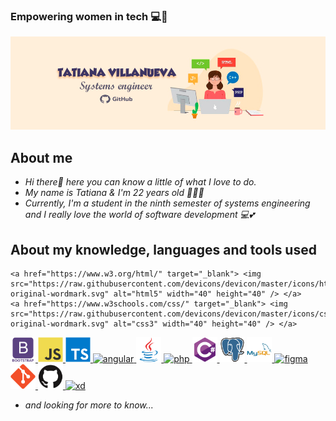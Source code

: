 ### Empowering women in tech 💻💓

<img src="Tatiana's Github.png"/>

## About me  
  - <em> Hi there👋 here you can know a little of what I love to do. 
  - My name is Tatiana & I'm 22 years old 👩‍💻🌸
  - Currently, I'm a student in the ninth semester of systems engineering and I really love the world of software development 💻💕</em>

## About my knowledge, languages and tools used
<p align="center"> 

    <a href="https://www.w3.org/html/" target="_blank"> <img src="https://raw.githubusercontent.com/devicons/devicon/master/icons/html5/html5-original-wordmark.svg" alt="html5" width="40" height="40" /> </a>
    <a href="https://www.w3schools.com/css/" target="_blank"> <img src="https://raw.githubusercontent.com/devicons/devicon/master/icons/css3/css3-original-wordmark.svg" alt="css3" width="40" height="40" /> </a> 
  <a href="https://getbootstrap.com" target="_blank"> 
  <img src="https://raw.githubusercontent.com/devicons/devicon/master/icons/bootstrap/bootstrap-plain-wordmark.svg" alt="bootstrap" width="40" height="40" /> </a>
    <a href="https://developer.mozilla.org/en-US/docs/Web/JavaScript" target="_blank"> <img src="https://raw.githubusercontent.com/devicons/devicon/master/icons/javascript/javascript-original.svg" alt="javascript" width="40" height="40" /> </a>
    <a href="https://www.typescriptlang.org/" target="_blank"> <img src="https://raw.githubusercontent.com/devicons/devicon/master/icons/typescript/typescript-original.svg" alt="typescript" width="40" height="40" /> </a>
    <a href="https://angular.io/" target="_blank"><img src="https://cdn.worldvectorlogo.com/logos/angular-icon.svg" alt="angular" width="40" height="40" /> </a>
   <a href="https://www.java.com/es/" target="_blank"> <img src="https://raw.githubusercontent.com/devicons/devicon/master/icons/java/java-original.svg" alt="php" width="40" height="40" /> </a>
    <a href="https://www.java.com/es/" target="_blank"> <img src="https://worldvectorlogo.com/es/logo/jee-3" alt="php" width="40" height="40" /> </a>
    <a href="https://docs.microsoft.com/en-us/dotnet/csharp/" target="_blank"> <img src="https://raw.githubusercontent.com/devicons/devicon/master/icons/csharp/csharp-original.svg" alt="mssql" width="40" height="40" /> </a>
      <a href="https://www.postgresql.org/" target="_blank"> <img src="https://raw.githubusercontent.com/devicons/devicon/master/icons/postgresql/postgresql-original.svg" alt="mysql" width="40" height="40" /> </a>
    <a href="https://www.mysql.com/" target="_blank"> <img src="https://raw.githubusercontent.com/devicons/devicon/master/icons/mysql/mysql-original-wordmark.svg" alt="mysql" width="40" height="40" /> </a>
    <a href="https://firebase.google.com/?hl=es-419" target="_blank"> <img src="https://acortar.link/qmIsi4" alt="figma" width="40" height="40" /> </a>
   <a href="https://git-scm.com/doc" target="_blank"> <img src="https://raw.githubusercontent.com/devicons/devicon/master/icons/git/git-original.svg" alt="figma" width="40" height="40" /> </a>
   <a href="https://github.com/ltramos14" target="_blank"> <img src="https://raw.githubusercontent.com/devicons/devicon/master/icons/github/github-original.svg" alt="figma" width="40" height="40" /> </a>
    <a href="https://www.adobe.com/products/xd.html" target="_blank"> <img src="https://cdn.worldvectorlogo.com/logos/adobe-xd.svg" alt="xd" width="40" height="40" /> </a>
</p>

  - <em> and looking for more to know... </em>
